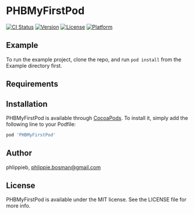# PHBMyFirstPod

[![CI Status](https://img.shields.io/travis/phlippieb/PHBMyFirstPod.svg?style=flat)](https://travis-ci.org/phlippieb/PHBMyFirstPod)
[![Version](https://img.shields.io/cocoapods/v/PHBMyFirstPod.svg?style=flat)](https://cocoapods.org/pods/PHBMyFirstPod)
[![License](https://img.shields.io/cocoapods/l/PHBMyFirstPod.svg?style=flat)](https://cocoapods.org/pods/PHBMyFirstPod)
[![Platform](https://img.shields.io/cocoapods/p/PHBMyFirstPod.svg?style=flat)](https://cocoapods.org/pods/PHBMyFirstPod)

## Example

To run the example project, clone the repo, and run `pod install` from the Example directory first.

## Requirements

## Installation

PHBMyFirstPod is available through [CocoaPods](https://cocoapods.org). To install
it, simply add the following line to your Podfile:

```ruby
pod 'PHBMyFirstPod'
```

## Author

phlippieb, phlippie.bosman@gmail.com

## License

PHBMyFirstPod is available under the MIT license. See the LICENSE file for more info.
